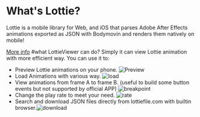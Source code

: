 # What's Lottie?

Lottie is a mobile library for Web, and iOS that parses Adobe After Effects animations exported as JSON with Bodymovin and renders them natively on mobile!

[More info](http://airbnb.io/lottie/)
#what LottieViewer can do?
Simply it can view Lottie animation with more efficient way.
You can use it to:
* Preview Lottie animations on your phone.
![Preview](https://github.com/ZacharyQin/jsbox-scripts/blob/master/assets/lottieviewerview.gif?raw=ture)
* Load Animations with various  way.
![load](https://github.com/ZacharyQin/jsbox-scripts/blob/master/assets/lottieviewerload.gif?raw=ture)
* View animations from frame A to frame B. 
(useful to build some button events but not supported by official APP)
![breakpoint](https://github.com/ZacharyQin/jsbox-scripts/blob/master/assets/lottieviewerbreakpoint.gif?raw=ture)
* Change the play rate to meet your need.
![rate](https://github.com/ZacharyQin/jsbox-scripts/blob/master/assets/lottieviewerrate.gif?raw=ture)
* Search and download JSON files directly from lottiefile.com with builtin browser.![download](https://github.com/ZacharyQin/jsbox-scripts/blob/master/assets/lottieviewerdownload.gif?raw=ture)
